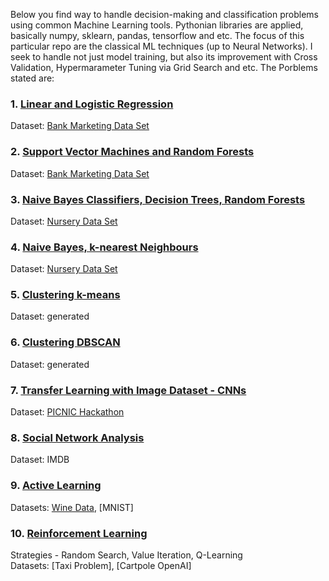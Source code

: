 Below you find way to handle decision-making and classification problems using common Machine Learning tools. 
Pythonian libraries are applied, basically numpy, sklearn, pandas, tensorflow and etc. The focus of this particular repo are the 
classical ML techniques (up to Neural Networks). I seek to handle not just model training, but also its improvement with Cross Validation,  Hypermarameter
Tuning via Grid Search and etc. The Porblems stated are:  

### 1. [Linear and Logistic Regression](https://github.com/fingerman/Machine-Learning/blob/master/Linear-and-Logistic-Regression.ipynb)    
Dataset: [Bank Marketing Data Set](https://archive.ics.uci.edu/ml/datasets/bank+marketing)  

### 2. [Support Vector Machines and Random Forests](https://github.com/fingerman/Machine-Learning/blob/master/ML-SVMs-Trees-RandomForest.ipynb)  
Dataset: [Bank Marketing Data Set](https://archive.ics.uci.edu/ml/datasets/bank+marketing)  


### 3. [Naive Bayes Classifiers, Decision Trees, Random Forests](https://github.com/fingerman/Machine-Learning/blob/master/ML-NaiveBayes-DecisionTrees-RandomForests.ipynb)  
Dataset: [Nursery Data Set](https://archive.ics.uci.edu/ml/datasets/nursery)  

### 4. [Naive Bayes, k-nearest Neighbours](https://github.com/fingerman/Machine-Learning/blob/master/ML_FU_nbayes_knn.ipynb)
Dataset: [Nursery Data Set](https://archive.ics.uci.edu/ml/datasets/nursery)    

### 5. [Clustering k-means](https://github.com/fingerman/Machine-Learning/blob/master/ML_FU_Clustering.ipynb)
Dataset: generated   

### 6. [Clustering DBSCAN](https://github.com/fingerman/Machine-Learning/blob/master/MLFU_Clustering_DBSCAN.ipynb)
Dataset: generated   

### 7. [Transfer Learning with Image Dataset - CNNs](https://github.com/fingerman/Machine-Learning/blob/master/ML_FU_Transfer_Learning_CNNs.ipynb)
Dataset: [PICNIC Hackathon](https://picnic.devpost.com/) 
  
### 8. [Social Network Analysis](https://github.com/fingerman/Machine-Learning/blob/master/ML_FU_Social_Network_Analysis.ipynb)
Dataset: IMDB 

### 9. [Active Learning](https://github.com/fingerman/Machine-Learning/blob/master/ML_FU_Active_Learning.ipynb)
Datasets: [Wine Data](https://archive.ics.uci.edu/ml/datasets/Wine), [MNIST] 

### 10. [Reinforcement Learning](https://github.com/fingerman/Machine-Learning/blob/master/ML_FU_Reinforcement_Learning.ipynb)    
Strategies - Random Search, Value Iteration, Q-Learning  
Datasets: [Taxi Problem], [Cartpole OpenAI]    
  